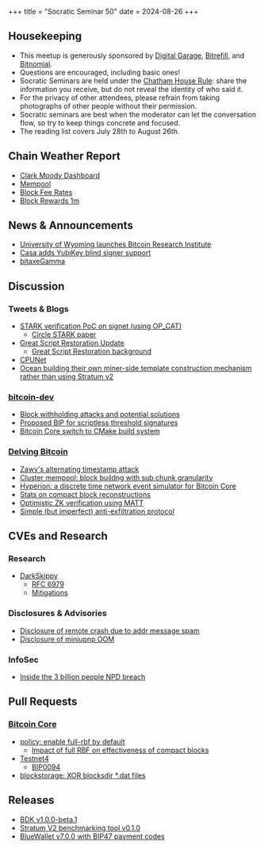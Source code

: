 +++
title = "Socratic Seminar 50"
date = 2024-08-26
+++

Housekeeping
------------

- This meetup is generously sponsored by [Digital Garage](https://dg717.com/), [Bitrefill](https://bitrefill.com/), and [Bitnomial](https://bitnomial.com).
- Questions are encouraged, including basic ones!
- Socratic Seminars are held under the [Chatham House Rule](https://www.chathamhouse.org/about-us/chatham-house-rule): share the information you receive, but do not reveal the identity of who said it.
- For the privacy of other attendees, please refrain from taking photographs of other people without their permission.
- Socratic seminars are best when the moderator can let the conversation flow, so try to keep things concrete and focused.
- The reading list covers July 28th to August 26th.

Chain Weather Report
--------------------

- [Clark Moody Dashboard](https://dashboard.clarkmoody.com/)
- [Mempool](https://mempool.space/graphs/mempool#1m)
- [Block Fee Rates](https://mempool.space/graphs/mining/block-fee-rates#1m)
- [Block Rewards 1m](https://mempool.space/graphs/mining/block-rewards#1m)

News & Announcements
--------------------

- [University of Wyoming launches Bitcoin Research Institute](https://www.uwyo.edu/philrelig/bitcoin/index.html)
- [Casa adds YubiKey blind signer support](https://blog.casa.io/secure-your-bitcoin-with-yubikey/)
- [bitaxeGamma](https://github.com/skot/bitaxeGamma)

Discussion
----------

### Tweets & Blogs

- [STARK verification PoC on signet (using OP_CAT)](https://x.com/StarkWareLtd/status/1813929304209723700)
    - [Circle STARK paper](https://eprint.iacr.org/2024/278.pdf)
- [Great Script Restoration Update](https://primal.net/e/note12283gne4a85aetqmkmafaudk5cmu3769rdavrsus6v05epvdvkgsvxw305)
    - [Great Script Restoration background](https://brink.dev/blog/2024/08/22/eng-call-great-script-restoration/)
- [CPUNet](https://x.com/BobMcElrath/status/1823370268728873411)
- [Ocean building their own miner-side template construction mechanism rather than using Stratum v2](https://x.com/boerst/status/1821211209510662600)

### [bitcoin-dev](https://groups.google.com/g/bitcoindev)

- [Block withholding attacks and potential solutions](https://mailing-list.bitcoindevs.xyz/bitcoindev/Zp%2FGADXa8J146Qqn@erisian.com.au/)
- [Proposed BIP for scriptless threshold signatures](https://mailing-list.bitcoindevs.xyz/bitcoindev/740e2584-5b6c-47f6-832e-76928bf613efn@googlegroups.com/)
- [Bitcoin Core switch to CMake build system](https://mailing-list.bitcoindevs.xyz/bitcoindev/6cfd5a56-84b4-4cbc-a211-dd34b8942f77n@googlegroups.com/)

### [Delving Bitcoin](https://delvingbitcoin.org/)

- [Zawy's alternating timestamp attack](https://delvingbitcoin.org/t/zawy-s-alternating-timestamp-attack/1062)
- [Cluster mempool: block buildng with sub chunk granularity](https://delvingbitcoin.org/t/cluster-mempool-block-building-with-sub-chunk-granularity/1044)
- [Hyperion: a discrete time network event simulator for Bitcoin Core](https://delvingbitcoin.org/t/hyperion-a-discrete-time-network-event-simulator-for-bitcoin-core/1042)
- [Stats on compact block reconstructions](https://delvingbitcoin.org/t/stats-on-compact-block-reconstructions/1052)
- [Optimistic ZK verification using MATT](https://delvingbitcoin.org/t/optimistic-zk-verification-using-matt/1050)
- [Simple (but imperfect) anti-exfiltration protocol](https://delvingbitcoin.org/t/non-interactive-anti-exfil-airgap-compatible/1081)

CVEs and Research
-----------------

### Research

- [DarkSkippy](https://darkskippy.com/)
    - [RFC 6979](https://www.rfc-editor.org/rfc/rfc6979)
    - [Mitigations](https://x.com/nunchuk_io/status/1820710359780704557)

### Disclosures & Advisories

- [Disclosure of remote crash due to addr message spam](https://bitcoincore.org/en/2024/07/31/disclose-addrman-int-overflow/)
- [Disclosure of miniupnp OOM](https://bitcoincore.org/en/2024/07/31/disclose-upnp-oom/)

### InfoSec

- [Inside the 3 billion people NPD breach](https://www.troyhunt.com/inside-the-3-billion-people-national-public-data-breach/)

Pull Requests
-------------

### [Bitcoin Core](https://github.com/bitcoin/bitcoin)

- [policy: enable full-rbf by default](https://github.com/bitcoin/bitcoin/pull/30493)
    - [Impact of full RBF on effectiveness of compact blocks](https://github.com/bitcoin/bitcoin/pull/30493#issuecomment-2260918779)
- [Testnet4](https://github.com/bitcoin/bitcoin/pull/29775)
    - [BIP0094](https://github.com/bitcoin/bips/blob/master/bip-0094.mediawiki)
- [blockstorage: XOR blocksdir *.dat files](https://github.com/bitcoin/bitcoin/pull/28052)

Releases
--------

- [BDK v1.0.0-beta.1](https://github.com/bitcoindevkit/bdk/releases/tag/v1.0.0-beta.1)
- [Stratum V2 benchmarking tool v0.1.0](https://github.com/stratum-mining/benchmarking-tool/releases/tag/0.1.0)
- [BlueWallet v7.0.0 with BIP47 payment codes](https://github.com/BlueWallet/BlueWallet/releases/tag/v7.0.0)
